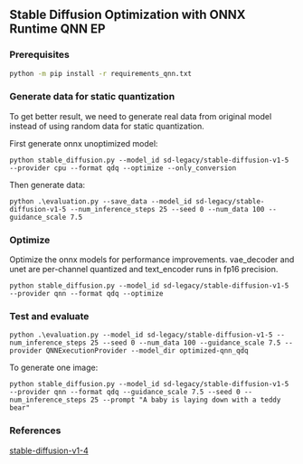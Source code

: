 ## Stable Diffusion Optimization with ONNX Runtime QNN EP

### Prerequisites
```bash
python -m pip install -r requirements_qnn.txt
```
### Generate data for static quantization

To get better result, we need to generate real data from original model instead of using random data for static quantization.

First generate onnx unoptimized model:

`python stable_diffusion.py --model_id sd-legacy/stable-diffusion-v1-5 --provider cpu --format qdq --optimize --only_conversion`

Then generate data:

`python .\evaluation.py --save_data --model_id sd-legacy/stable-diffusion-v1-5 --num_inference_steps 25 --seed 0 --num_data 100 --guidance_scale 7.5`

### Optimize

Optimize the onnx models for performance improvements. vae_decoder and unet are per-channel quantized and text_encoder runs in fp16 precision.

`python stable_diffusion.py --model_id sd-legacy/stable-diffusion-v1-5 --provider qnn --format qdq --optimize`

### Test and evaluate

`python .\evaluation.py --model_id sd-legacy/stable-diffusion-v1-5 --num_inference_steps 25 --seed 0 --num_data 100 --guidance_scale 7.5 --provider QNNExecutionProvider --model_dir optimized-qnn_qdq`

To generate one image:

`python stable_diffusion.py --model_id sd-legacy/stable-diffusion-v1-5 --provider qnn --format qdq --guidance_scale 7.5 --seed 0 --num_inference_steps 25 --prompt "A baby is laying down with a teddy bear"`

### References

[stable-diffusion-v1-4](https://github.com/microsoft/olive-recipes/tree/main/compvis-stable-diffusion-v1-4/olive#readme)